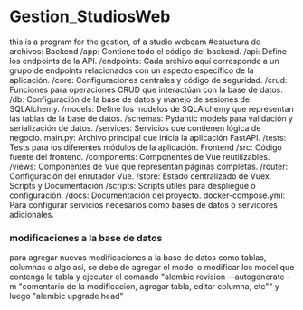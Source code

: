 # Gestion_StudiosWeb
this is a program for the gestion, of a studio webcam
#estuctura de archivos:
Backend
/app: Contiene todo el código del backend.
/api: Define los endpoints de la API.
/endpoints: Cada archivo aquí corresponde a un grupo de endpoints relacionados con un aspecto específico de la aplicación.
/core: Configuraciones centrales y código de seguridad.
/crud: Funciones para operaciones CRUD que interactúan con la base de datos.
/db: Configuración de la base de datos y manejo de sesiones de SQLAlchemy.
/models: Define los modelos de SQLAlchemy que representan las tablas de la base de datos.
/schemas: Pydantic models para validación y serialización de datos.
/services: Servicios que contienen lógica de negocio.
main.py: Archivo principal que inicia la aplicación FastAPI.
/tests: Tests para los diferentes módulos de la aplicación.
Frontend
/src: Código fuente del frontend.
/components: Componentes de Vue reutilizables.
/views: Componentes de Vue que representan páginas completas.
/router: Configuración del enrutador Vue.
/store: Estado centralizado de Vuex.
Scripts y Documentación
/scripts: Scripts útiles para despliegue o configuración.
/docs: Documentación del proyecto.
docker-compose.yml: Para configurar servicios necesarios como bases de datos o servidores adicionales.

### modificaciones a la base de datos
para agregar nuevas modificaciones a la base de datos como tablas, columnas o algo asi, se debe de agregar el model o modificar los model que contenga la tabla y ejecutar el comando "alembic revision --autogenerate -m "comentario de la modificacion, agregar tabla, editar columna, etc"" y luego "alembic upgrade head" 
